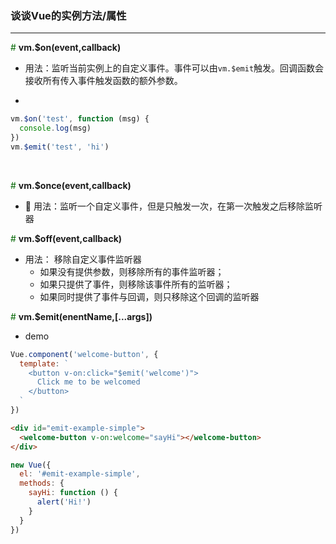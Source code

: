 ###  谈谈Vue的实例方法/属性


---

<font color="#006600">#</font> **vm.$on(event,callback)**  
* 用法：监听当前实例上的自定义事件。事件可以由`vm.$emit`触发。回调函数会接收所有传入事件触发函数的额外参数。

* 
```js
vm.$on('test', function (msg) {
  console.log(msg)
})
vm.$emit('test', 'hi')
```
&ensp;

<font color="#006600">#</font> **vm.$once(event,callback)**  

* :sunflower: 用法：监听一个自定义事件，但是只触发一次，在第一次触发之后移除监听器
&ensp;

<font color="#006600">#</font> **vm.$off(event,callback)** 

* 用法：
  移除自定义事件监听器
  * 如果没有提供参数，则移除所有的事件监听器；
  * 如果只提供了事件，则移除该事件所有的监听器；
  * 如果同时提供了事件与回调，则只移除这个回调的监听器 
&ensp;

<font color="#006600">#</font> **vm.$emit(enentName,[...args])** 

* demo

```js
Vue.component('welcome-button', {
  template: `
    <button v-on:click="$emit('welcome')">
      Click me to be welcomed
    </button>
  `
})
```
```html
<div id="emit-example-simple">
  <welcome-button v-on:welcome="sayHi"></welcome-button>
</div>
```
```js
new Vue({
  el: '#emit-example-simple',
  methods: {
    sayHi: function () {
      alert('Hi!')
    }
  }
})
```
